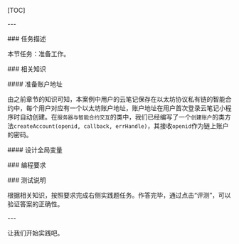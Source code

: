 [TOC]



\---



\### 任务描述



本节任务：准备工作。



\### 相关知识



\#### 准备账户地址



由之前章节的知识可知，本案例中用户的云笔记保存在以太坊协议私有链的智能合约中，每个用户对应有一个以太坊账户地址，账户地址在用户首次登录云笔记小程序时自动创建。在`服务器与智能合约交互`的类中，我们已经编写了一个`创建账户`的类方法`createAccount(openid, callback, errHandle)`，其接收`openid`作为链上账户的密码。





\#### 设计全局变量



\### 编程要求





\### 测试说明



根据相关知识，按照要求完成右侧实践题任务。作答完毕，通过点击“评测”，可以验证答案的正确性。



\---



让我们开始实践吧。